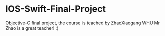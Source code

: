 # IOS-Swift-Final-Project
Objective-C final project, the course is teached by ZhaoXiaogang WHU
Mr Zhao is a great teacher! :)
